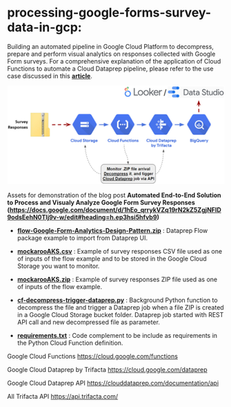 # processing-google-forms-survey-data-in-gcp:
Building an automated pipeline in Google Cloud Platform to decompress, prepare and perform visual analytics on responses collected with Google Form surveys. For a comprehensive explanation of the application of Cloud Functions to automate a Cloud Dataprep pipeline, please refer to the use case discussed in this **[article](https://www.trifacta.com/blog/automate-cloud-dataprep-pipeline-data-warehouse/)**.

![image](gcp-automated-pipeline.png)

Assets for demonstration of the blog post **Automated End-to-End Solution to Process and Visualy Analyze Google Form Survey Responses (https://docs.google.com/document/d/1hEo_qrrykVZq19rN2kZ5ZgjNFID9odsEehN0Tlj9v-w/edit#heading=h.ep3hsi5hfvb9)**

- **[flow-Google-Form-Analytics-Design-Pattern.zip](https://github.com/aagithubb/processing-google-forms-survey-data-in-gcp/blob/main/flow_Google%20Form%20Analytics%20Design%20Pattern.zip)** : Dataprep Flow package example to import from Dataprep UI.

- **[mockarooAKS.csv](https://github.com/aagithubb/processing-google-forms-survey-data-in-gcp/blob/main/mockarooAKS.csv)** : Example of survey responses CSV file used as one of inputs of the flow example and to be stored in the Google Cloud Storage you want to monitor.

- **[mockarooAKS.zip](https://github.com/aagithubb/processing-google-forms-survey-data-in-gcp/blob/main/mockarooAKS.zip)** : Example of survey responses ZIP file used as one of inputs of the flow example.

- **[cf-decompress-trigger-dataprep.py](https://github.com/aagithubb/processing-google-forms-survey-data-in-gcp/blob/main/cf-decompress-trigger-dataprep.py)** : Background Python function to decompress the file and trigger a Dataprep job when a file ZIP is created in a Google Cloud Storage bucket folder. Dataprep job started with REST API call and new decompressed file as parameter.

- **[requirements.txt](https://github.com/aagithubb/processing-google-forms-survey-data-in-gcp/blob/main/requirements.txt)** : Code complement to be include as requirements in the Python Cloud Function definition.


Google Cloud Functions https://cloud.google.com/functions

Google Cloud Dataprep by Trifacta https://cloud.google.com/dataprep

Google Cloud Dataprep API https://clouddataprep.com/documentation/api

All Trifacta API https://api.trifacta.com/
